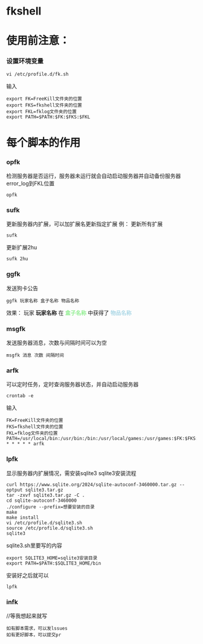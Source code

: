 # fkshell
# 使用前注意：
### 设置环境变量
```shell
vi /etc/profile.d/fk.sh
```
输入
```shell
export FK=FreeKill文件夹的位置
export FKS=fkshell文件夹的位置
export FKL=fklog文件夹的位置
export PATH=$PATH:$FK:$FKS:$FKL
```
# 每个脚本的作用
### opfk
检测服务器是否运行，服务器未运行就会自动启动服务器并自动备份服务器error_log到FKL位置
```shell
opfk
```
### sufk
更新服务器内扩展，可以加扩展名更新指定扩展
例：
更新所有扩展
```shell
sufk
```
更新扩展2hu
```shell
sufk 2hu
```
### ggfk
发送狗卡公告 
```shell
ggfk 玩家名称 盒子名称 物品名称
```
效果：
玩家 **玩家名称** 在 **<font color=lightgreen>盒子名称</font>** 中获得了 **<font color=lightblue>物品名称</font>**
### msgfk
发送服务器消息，次数与间隔时间可以为空
```shell
msgfk 消息 次数 间隔时间
```
### arfk
可以定时任务，定时查询服务器状态，并自动启动服务器
```shell
crontab -e
```
输入
```shell
FK=FreeKill文件夹的位置
FKS=fkshell文件夹的位置
FKL=fklog文件夹的位置
PATH=/usr/local/bin:/usr/bin:/bin:/usr/local/games:/usr/games:$FK:$FKS:$FKL
* * * * * arfk
```
### lpfk
显示服务器内扩展情况，需安装sqlite3
sqlite3安装流程
```
curl https://www.sqlite.org/2024/sqlite-autoconf-3460000.tar.gz --optput sqlite3.tar.gz
tar -zxvf sqlite3.tar.gz -C .
cd sqlite-autoconf-3460000
./configure --prefix=想要安装的目录
make
make install
vi /etc/profile.d/sqlite3.sh
source /etc/profile.d/sqlite3.sh
sqlite3
```
sqlite3.sh里要写的内容
```
export SQLITE3_HOME=sqlite3安装目录
export PATH=$PATH:$SQLITE3_HOME/bin
```
安装好之后就可以
```
lpfk
```

### infk
//等我想起来就写
```
如有脚本需求，可以发lssues
如有更好脚本，可以提交pr
```
